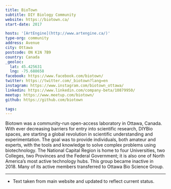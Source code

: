 ```yaml
---
title: BioTown
subtitle: DIY Biology Community
website: https://biotown.ca/
start-date: 2017

hosts: '[ArtEngine](http://www.artengine.ca/)'
type-org: community
address: Avenue
city: Ottawa
postcode: ON K1N 7B9
country: Canada
_geoloc:
  lat: 45.425631
  lng: -75.688658
facebook: https://www.facebook.com/biotown/
twitter: https://twitter.com/_biotown?lang=en
instagram: https://www.instagram.com/biotown_ottawa/
linkedin: https://www.linkedin.com/company-beta/10879950/
meetup: https://www.meetup.com/biotown/
github: https://github.com/biotown

tags:
---
```


Biotown was a community-run open-access laboratory in Ottawa, Canada. With ever decreasing barriers for entry into scientific research, DIYBio spaces, are starting a global revolution in scientific understanding and experimentation. The goal was to provide individuals, both amateur and experts, with the tools and knowledge to solve complex problems using biotechnology.
The National Capital Region is home to four Universities, two Colleges, two Provinces and the Federal Government; it is also one of North America’s most active technology hubs.
This group became inactive in 2018. Many of its active members transferred to Ottawa Bio Science Group.

---
* Text taken from main website and updated to reflect current status.
